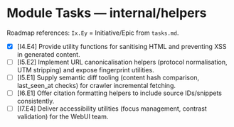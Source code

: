 # Module Tasks — internal/helpers

Roadmap references: `Ix.Ey` = Initiative/Epic from `tasks.md`.

- [x] [I4.E4] Provide utility functions for sanitising HTML and preventing XSS in generated content.
- [ ] [I5.E2] Implement URL canonicalisation helpers (protocol normalisation, UTM stripping) and expose fingerprint utilities.
- [ ] [I5.E1] Supply semantic diff tooling (content hash comparison, last_seen_at checks) for crawler incremental fetching.
- [ ] [I6.E1] Offer citation formatting helpers to include source IDs/snippets consistently.
- [ ] [I7.E4] Deliver accessibility utilities (focus management, contrast validation) for the WebUI team.

